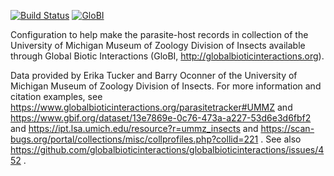 [![Build Status](https://travis-ci.org/globalbioticinteractions/ummzi.svg)](https://travis-ci.org/globalbioticinteractions/ummzi) [![GloBI](http://api.globalbioticinteractions.org/interaction.svg?accordingTo=globi:globalbioticinteractions/ummzi)](http://globalbioticinteractions.org/?accordingTo=globi:globalbioticinteractions/ummzi) 


Configuration to help make the parasite-host records in collection of the University of Michigan Museum of Zoology Division of Insects available through Global Biotic Interactions (GloBI, http://globalbioticinteractions.org). 

Data provided by Erika Tucker and Barry Oconner of the University of Michigan Museum of Zoology Division of Insects. For more information and citation examples, see https://www.globalbioticinteractions.org/parasitetracker#UMMZ and https://www.gbif.org/dataset/13e7869e-0c76-473a-a227-53d6e3d6fbf2 and https://ipt.lsa.umich.edu/resource?r=ummz_insects and https://scan-bugs.org/portal/collections/misc/collprofiles.php?collid=221 . See also https://github.com/globalbioticinteractions/globalbioticinteractions/issues/452 . 
